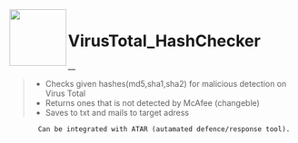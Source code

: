 <img align="left" src="/Resources/vicon.ico" width="100" height="100"> 

# VirusTotal_HashChecker
__

>- Checks given hashes(md5,sha1,sha2) for malicious detection on Virus Total
>- Returns ones that is not detected by McAfee (changeble)
>- Saves to txt and mails to target adress

           Can be integrated with ATAR (autamated defence/response tool).

